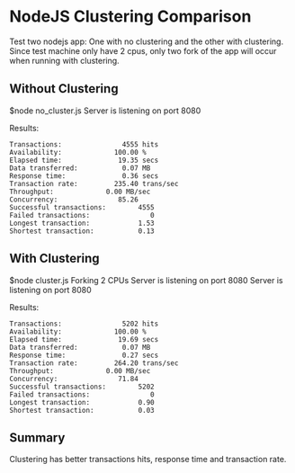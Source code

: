 # NodeJS Clustering Comparison

Test two nodejs app: One with no clustering and the other with clustering.
Since test machine only have 2 cpus, only two fork of the app will occur when running with clustering.

## Without Clustering
$node no_cluster.js
Server is listening on port 8080

Results:
```
Transactions:               4555 hits
Availability:             100.00 %
Elapsed time:              19.35 secs
Data transferred:           0.07 MB
Response time:              0.36 secs
Transaction rate:         235.40 trans/sec
Throughput:             0.00 MB/sec
Concurrency:               85.26
Successful transactions:        4555
Failed transactions:               0
Longest transaction:            1.53
Shortest transaction:           0.13
```

## With Clustering
$node cluster.js
Forking 2 CPUs
Server is listening on port 8080
Server is listening on port 8080

Results:
```
Transactions:               5202 hits
Availability:             100.00 %
Elapsed time:              19.69 secs
Data transferred:           0.07 MB
Response time:              0.27 secs
Transaction rate:         264.20 trans/sec
Throughput:             0.00 MB/sec
Concurrency:               71.84
Successful transactions:        5202
Failed transactions:               0
Longest transaction:            0.90
Shortest transaction:           0.03
```

## Summary
Clustering has better transactions hits, response time and transaction rate. 

